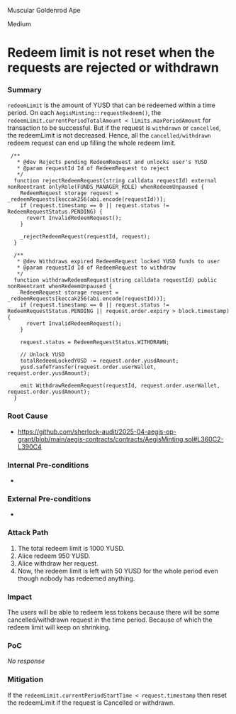 Muscular Goldenrod Ape

Medium

# Redeem limit is not reset when the requests are rejected or withdrawn

### Summary

`redeemLimit` is the amount of YUSD that can be redeemed within a time period. On each `AegisMinting::requestRedeem()`, the `redeemLimit.currentPeriodTotalAmount < limits.maxPeriodAmount` for transaction to be successful. But if the request is `withdrawn` or `cancelled`, the redeemLimit is not decreased. Hence, all the `cancelled/withdrawn` redeem request can end up filling the whole redeem limit.

```solidity
 /**
   * @dev Rejects pending RedeemRequest and unlocks user's YUSD
   * @param requestId Id of RedeemRequest to reject
   */
  function rejectRedeemRequest(string calldata requestId) external nonReentrant onlyRole(FUNDS_MANAGER_ROLE) whenRedeemUnpaused {
    RedeemRequest storage request = _redeemRequests[keccak256(abi.encode(requestId))];
    if (request.timestamp == 0 || request.status != RedeemRequestStatus.PENDING) {
      revert InvalidRedeemRequest();
    }

    _rejectRedeemRequest(requestId, request);
  }

  /**
   * @dev Withdraws expired RedeemRequest locked YUSD funds to user
   * @param requestId Id of RedeemRequest to withdraw
   */
  function withdrawRedeemRequest(string calldata requestId) public nonReentrant whenRedeemUnpaused {
    RedeemRequest storage request = _redeemRequests[keccak256(abi.encode(requestId))];
    if (request.timestamp == 0 || request.status != RedeemRequestStatus.PENDING || request.order.expiry > block.timestamp) {
      revert InvalidRedeemRequest();
    }

    request.status = RedeemRequestStatus.WITHDRAWN;

    // Unlock YUSD
    totalRedeemLockedYUSD -= request.order.yusdAmount;
    yusd.safeTransfer(request.order.userWallet, request.order.yusdAmount);

    emit WithdrawRedeemRequest(requestId, request.order.userWallet, request.order.yusdAmount);
  }
```

### Root Cause


- https://github.com/sherlock-audit/2025-04-aegis-op-grant/blob/main/aegis-contracts/contracts/AegisMinting.sol#L360C2-L390C4

### Internal Pre-conditions

-

### External Pre-conditions

-

### Attack Path

1. The total redeem limit is 1000 YUSD.
2. Alice redeem 950 YUSD.
3. Alice withdraw her request.
4. Now, the redeem limit is left with 50 YUSD for the whole period even though nobody has redeemed anything.

### Impact

The users will be able to redeem less tokens because there will be some cancelled/withdrawn request in the time period. Because of which the redeem limit will keep on shrinking.

### PoC

_No response_

### Mitigation

If the `redeemLimit.currentPeriodStartTime < request.timestamp` then reset the redeemLimit if the request is Cancelled or withdrawn.